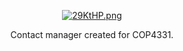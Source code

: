 
<p align="center"><a href="https://freeimage.host/"><img src="https://iili.io/29KtHP.png" alt="29KtHP.png" border="0"></a></p>
<p align = "center">Contact manager created for COP4331.</p>
